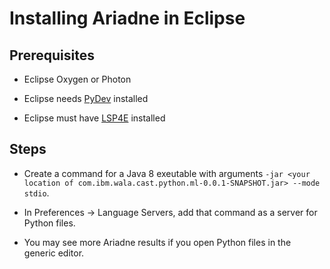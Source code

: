 # Installing Ariadne in Eclipse

## Prerequisites

* Eclipse Oxygen or Photon

* Eclipse needs [PyDev](http://www.pydev.org/) installed

* Eclipse must have
  [LSP4E](https://projects.eclipse.org/projects/technology.lsp4e) installed

## Steps

* Create a command for a Java 8 exeutable with arguments `-jar <your
  location of com.ibm.wala.cast.python.ml-0.0.1-SNAPSHOT.jar> --mode stdio`.

* In Preferences -> Language Servers, add that command as a server for
Python files.

* You may see more Ariadne results if you open Python files in the generic editor.
